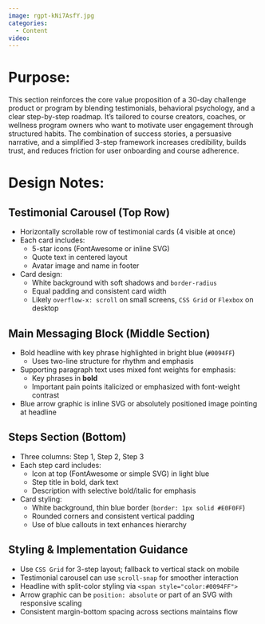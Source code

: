 ```yaml
---
image: rgpt-kNi7AsfY.jpg
categories:
  - Content
video:
---
```

# Purpose:
This section reinforces the core value proposition of a 30-day challenge product or program by blending testimonials, behavioral psychology, and a clear step-by-step roadmap. It’s tailored to course creators, coaches, or wellness program owners who want to motivate user engagement through structured habits. The combination of success stories, a persuasive narrative, and a simplified 3-step framework increases credibility, builds trust, and reduces friction for user onboarding and course adherence.

# Design Notes:

## Testimonial Carousel (Top Row)
* Horizontally scrollable row of testimonial cards (4 visible at once)
* Each card includes:
  - 5-star icons (FontAwesome or inline SVG)
  - Quote text in centered layout
  - Avatar image and name in footer
* Card design:
  - White background with soft shadows and `border-radius`
  - Equal padding and consistent card width
  - Likely `overflow-x: scroll` on small screens, `CSS Grid` or `Flexbox` on desktop

## Main Messaging Block (Middle Section)
* Bold headline with key phrase highlighted in bright blue (`#0094FF`)
  - Uses two-line structure for rhythm and emphasis
* Supporting paragraph text uses mixed font weights for emphasis:
  - Key phrases in **bold**
  - Important pain points italicized or emphasized with font-weight contrast
* Blue arrow graphic is inline SVG or absolutely positioned image pointing at headline

## Steps Section (Bottom)
* Three columns: Step 1, Step 2, Step 3
* Each step card includes:
  - Icon at top (FontAwesome or simple SVG) in light blue
  - Step title in bold, dark text
  - Description with selective bold/italic for emphasis
* Card styling:
  - White background, thin blue border (`border: 1px solid #E0F0FF`)
  - Rounded corners and consistent vertical padding
  - Use of blue callouts in text enhances hierarchy

## Styling & Implementation Guidance
* Use `CSS Grid` for 3-step layout; fallback to vertical stack on mobile
* Testimonial carousel can use `scroll-snap` for smoother interaction
* Headline with split-color styling via `<span style="color:#0094FF">`
* Arrow graphic can be `position: absolute` or part of an SVG with responsive scaling
* Consistent margin-bottom spacing across sections maintains flow
